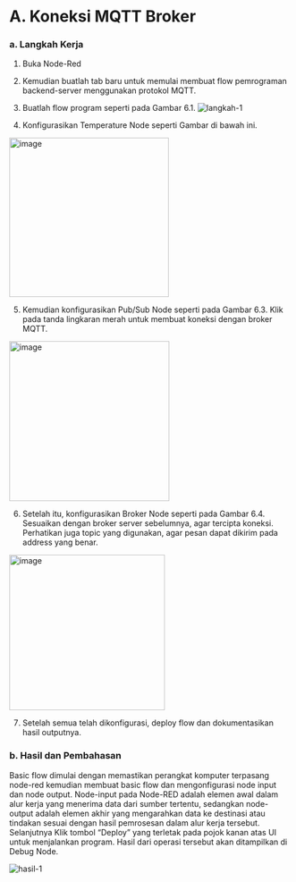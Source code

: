 # A. Koneksi MQTT Broker

### a. Langkah Kerja
  1.  Buka Node-Red
  2.  Kemudian buatlah tab baru untuk memulai membuat flow pemrograman backend-server menggunakan protokol MQTT.
  3.  Buatlah flow program seperti pada Gambar 6.1.
![langkah-1](https://github.com/delimaayup/jobsheetEmbedded/assets/151798889/1245d44d-9929-47be-b278-100beb1c3c03)


  4. Konfigurasikan Temperature Node seperti Gambar di bawah ini.
<img width="285" alt="image" src="https://github.com/delimaayup/jobsheetEmbedded/assets/151798889/7a200dc5-b942-4b89-a35f-813f086e3731">

  5. Kemudian konfigurasikan Pub/Sub Node seperti pada Gambar 6.3. Klik pada tanda lingkaran merah untuk membuat koneksi dengan broker MQTT.
<img width="286" alt="image" src="https://github.com/delimaayup/jobsheetEmbedded/assets/151798889/41d46294-b921-43a8-9579-d09fee7bbc30">

   6. Setelah itu, konfigurasikan Broker Node seperti pada Gambar 6.4. Sesuaikan dengan broker server sebelumnya, agar tercipta koneksi. Perhatikan juga topic yang digunakan, agar pesan dapat dikirim pada address yang benar.
<img width="278" alt="image" src="https://github.com/delimaayup/jobsheetEmbedded/assets/151798889/962ee209-2197-4c82-93a7-6ff6239df98f">

   7. Setelah semua telah dikonfigurasi, deploy flow dan dokumentasikan hasil
outputnya.

### b. Hasil dan Pembahasan
Basic flow dimulai dengan memastikan perangkat komputer terpasang node-red kemudian membuat basic flow dan mengonfigurasi node input dan node output.
Node-input pada Node-RED adalah elemen awal dalam alur kerja yang menerima data dari sumber tertentu, sedangkan node-output adalah elemen akhir yang 
mengarahkan data ke destinasi atau tindakan sesuai dengan hasil pemrosesan dalam alur kerja tersebut.
Selanjutnya Klik tombol “Deploy” yang terletak pada pojok kanan atas UI untuk menjalankan program. 
Hasil dari operasi tersebut akan ditampilkan di Debug Node.


![hasil-1](https://github.com/delimaayup/jobsheetEmbedded/assets/151798889/9895ba4d-e1a8-41fc-a7ac-6dd8f1197465)

